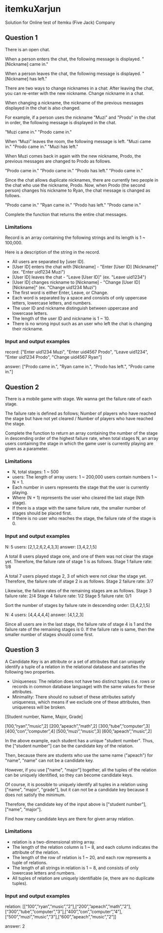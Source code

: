 # itemkuXarjun
Solution for Online test of Itemku (Five Jack) Company

## Question 1

There is an open chat.

When a person enters the chat, the following message is displayed.
"[Nickname] came in."

When a person leaves the chat, the following message is displayed.
"[Nickname] has left."

There are two ways to change nicknames in a chat:
After leaving the chat, you can re-enter with the new nickname.
Change nickname in a chat.

When changing a nickname, the nickname of the previous messages displayed in the chat is also changed.

For example, if a person uses the nickname "Muzi" and "Prodo" in the chat in order, the following message is displayed in the chat.

"Muzi came in." "Prodo came in."

When “Muzi” leaves the room, the following message is left.
"Muzi came in." "Prodo came in." "Muzi has left."

When Muzi comes back in again with the new nickname, Prodo, the previous messages are changed to Prodo as follows.

"Prodo came in." "Prodo came in." "Prodo has left." "Prodo came in."

Since the chat allows duplicate nicknames, there are currently two people in the chat who use the nickname, Prodo. Now, when Prodo (the second person) changes his nickname to Ryan, the chat message is changed as follows.

"Prodo came in." "Ryan came in." "Prodo has left." "Prodo came in."

Complete the function that returns the entire chat messages.

### Limitations
Record is an array containing the following strings and its length is 1 ~ 100,000.

Here is a description of the string in the record.
- All users are separated by [user ID].
- [User ID] enters the chat with [Nickname] - "Enter [User ID] [Nickname]" (ex. "Enter uid1234 Muzi")
- [User ID] leaves the chat - "Leave [User ID]" (ex. "Leave uid1234")
- [User ID] changes nickname to [Nickname] - "Change [User ID] [Nickname]" (ex. "Change uid1234 Muzi")
- The first word is either Enter, Leave, or Change.
- Each word is separated by a space and consists of only uppercase letters, lowercase letters, and numbers.
- The user ID and nickname distinguish between uppercase and lowercase letters.
- The length of the user ID and nickname is 1 ~ 10.
- There is no wrong input such as an user who left the chat is changing their nickname.

### Input and output examples
record:
["Enter uid1234 Muzi", "Enter uid4567 Prodo", "Leave uid1234", "Enter uid1234 Prodo", "Change uid4567 Ryan"]

answer:
["Prodo came in.", "Ryan came in.", "Prodo has left.", "Prodo came in."]

## Question 2

There is a mobile game with stage. We wanna get the failure rate of each stage.

The failure rate is defined as follows;
Number of players who have reached the stage but have not yet cleared / Number of players who have reached the stage.

Complete the function to return an array containing the number of the stage in descending order of the highest failure rate, when total stages N, an array users containing the stage in which the game user is currently playing are given as a parameter.

### Limitations
- N, total stages: 1 ~ 500
- users:
  The length of array users: 1 ~ 200,000
  users contain numbers 1 ~ N + 1.
- Each number in users represents the stage that the user is currently playing.
- Where (N + 1) represents the user who cleared the last stage (Nth stage).
- If there is a stage with the same failure rate, the smaller number of stages should be placed first.
- If there is no user who reaches the stage, the failure rate of the stage is 0.

### Input and output examples
N: 5
users: [2,1,2,6,2,4,3,3]
answer: [3,4,2,1,5]

A total 8 users played stage one, and one of them was not clear the stage yet. Therefore, the failure rate of stage 1 is as follows.
Stage 1 failure rate: 1/8

A total 7 users played stage 2, 3 of which were not clear the stage yet. Therefore, the failure rate of stage 2 is as follows.
Stage 2 failure rate: 3/7

Likewise, the failure rates of the remaining stages are as follows.
Stage 3 failure rate: 2/4
Stage 4 failure rate: 1/2
Stage 5 failure rate: 0/1

Sort the number of stages by failure rate in descending order: [3,4,2,1,5]

N: 4
users: [4,4,4,4,4]
answer: [4,1,2,3]

Since all users are in the last stage, the failure rate of stage 4 is 1 and the failure rate of the remaining stages is 0.
If the failure rate is same, then the smaller number of stages should come first.

## Question 3

A Candidate Key is an attribute or a set of attributes that can uniquely identify a tuple of a relation in the relational database and satisfies the following two properties.

- Uniqueness: The relation does not have two distinct tuples (i.e. rows or records in common database language) with the same values for these attributes.
- Minimality: There should no subset of these attributes satisfy uniqueness, which means if we exclude one of these attributes, then uniqueness will be broken.

[Student number, Name, Major, Grade]

[100,”ryan”,”music”,2]
[200,”apeach”,”math”,2]
[300,”tube”,”computer”,3]
[400,”con”,”computer”,4]
[500,”muzi”,”music”,3]
[600,”apeach”,”music”,2]

In the above example, each student has a unique "student number".
Thus, the ["student number"] can be the candidate key of the relation.

Then, because there are students who use the same name ("apeach") for "name", "name" can not be a candidate key.

However, if you use ["name", "major"] together, all the tuples of the relation can be uniquely identified, so they can become candidate keys.

Of course, it is possible to uniquely identify all tuples in a relation using ["name", "major", "grade"], but it can not be a candidate key because it does not satisfy the minimum.

Therefore, the candidate key of the input above is ["student number"], ["name", "major"].

Find how many candidate keys are there for given array relation.

### Limitations
- relation is a two-dimensional string array.
- The length of the relation column is 1 ~ 8, and each column indicates the attribute of the relation.
- The length of the row of relation is 1 ~ 20, and each row represents a tuple of relations.
- The length of all strings in relation is 1 ~ 8, and consists of only lowercase letters and numbers.
- All tuples of relation are uniquely identifiable (ie, there are no duplicate tuples).

### Input and output examples
relation: 
[[“100”,”ryan”,”music”,”2”],[“200”,”apeach”,”math”,”2”],[“300”,”tube”,”computer”,”3”],[“400”,”con”,”computer”,”4”],[“500”,”muzi”,”music”,”3”],[“600”,”apeach”,”music”,”2”]]

answer: 2
